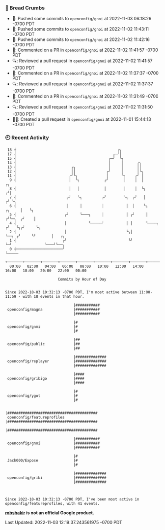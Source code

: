 ### 🍞 Bread Crumbs

 * 🚢: Pushed some commits to `openconfig/gnoi` at 2022-11-03 06:18:26 -0700 PDT
 * 🚢: Pushed some commits to `openconfig/gnoi` at 2022-11-02 11:43:11 -0700 PDT
 * 🚢: Pushed some commits to `openconfig/gnoi` at 2022-11-02 11:42:16 -0700 PDT
 * 💬: Commented on a PR in  `openconfig/gnoi` at 2022-11-02 11:41:57 -0700 PDT
 * 🔍: Reviewed a pull request in  `openconfig/gnoi` at 2022-11-02 11:41:57 -0700 PDT
 * 💬: Commented on a PR in  `openconfig/gnoi` at 2022-11-02 11:37:37 -0700 PDT
 * 🔍: Reviewed a pull request in  `openconfig/gnoi` at 2022-11-02 11:37:37 -0700 PDT
 * 💬: Commented on a PR in  `openconfig/gnoi` at 2022-11-02 11:31:49 -0700 PDT
 * 🔍: Reviewed a pull request in  `openconfig/gnoi` at 2022-11-02 11:31:50 -0700 PDT
 * ✍🏼: Created a pull request in `openconfig/gnoi` at 2022-11-01 15:44:13 -0700 PDT

### 🕘 Recent Activity
```
 18 ┼                                              ╭╮
 17 ┤                                            ╭─╯│
 15 ┤                                          ╭─╯  ╰╮
 14 ┤                                          │     │      ╭╮
 13 ┤                         ╭╮               │     │      ││
 12 ┤                         ││              ╭╯     │      │╰╮
 11 ┤                        ╭╯╰╮             │      ╰╮    ╭╯ │
  9 ┤                        │  ╰╮           ╭╯       │    │  │                       ╭╮
  8 ┤                        │   │           │        │    │  ╰╮                     ╭╯│
  7 ┤                       ╭╯   ╰╮         ╭╯        ╰╮  ╭╯   │                    ╭╯ ╰╮
  6 ┤                       │     │         │          │  │    ╰╮            ╭╮     │   ╰╮
  5 ┤                      ╭╯     ╰───╮     │          │ ╭╯     │           ╭╯╰─╮  ╭╯    │
  4 ┤                      │          ╰─────╯          │ │      ╰────╮     ╭╯   ╰╮╭╯     ╰╮
  2 ┤                      │                           ╰╮│           ╰──╮ ╭╯     ╰╯       │   ╭╮
  1 ┤                     ╭╯                            ╰╯              ╰─╯               ╰───╯╰──╮
  0 ┼─────────────────────╯                                                                       ╰─────
    +───────+───────+───────+───────+───────+───────+───────+───────+───────+───────+───────+───────+────
  00:00   02:00   04:00   06:00   08:00   10:00   12:00   14:00   16:00   18:00   20:00   22:00   00:00   

						Commits by Hour of Day


Since 2022-10-03 10:32:13 -0700 PDT, I'm most active between 11:00-11:59 - with 18 events in that hour.

```



```
                               |###########
 openconfig/magna              |###########
                               |###########

                               |#
 openconfig/gnmi               |#
                               |#

                               |##
 openconfig/public             |##
                               |##

                               |##############
 openconfig/replayer           |##############
                               |##############

                               |####
 openconfig/gribigo            |####
                               |####

                               |#
 openconfig/ygot               |#
                               |#

                               |#########################################
 openconfig/featureprofiles    |#########################################
                               |#########################################

                               |###########
 openconfig/gnoi               |###########
                               |###########

                               |#
 Jack000/Expose                |#
                               |#

                               |##############
 openconfig/gribi              |##############
                               |##############



Since 2022-10-03 10:32:13 -0700 PDT, I've been most active in openconfig/featureprofiles, with 41 events.

```
**[robshakir](mailto:robjs@google.com) is not an official Google product.**  


Last Updated: 2022-11-03 12:19:37.243561975 -0700 PDT
